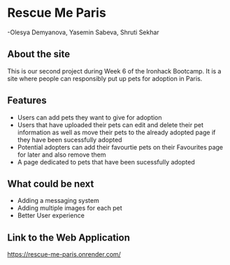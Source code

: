 # Rescue Me Paris

-Olesya Demyanova, Yasemin Sabeva, Shruti Sekhar

## About the site

This is our second project during Week 6 of the Ironhack Bootcamp. It is a site where people can responsibly put up pets for adoption in Paris.

## Features

- Users can add pets they want to give for adoption
- Users that have uploaded their pets can edit and delete their pet information as well as move their pets to the already adopted page if they have been sucessfully adopted
- Potential adopters can add their favourtie pets on their Favourites page for later and also remove them
- A page dedicated to pets that have been sucessfully adopted

## What could be next

- Adding a messaging system
- Adding multiple images for each pet
- Better User experience

## Link to the Web Application

https://rescue-me-paris.onrender.com/
